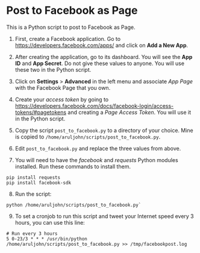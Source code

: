 # Post to Facebook as Page

This is a Python script to post to Facebook as Page.

1. First, create a Facebook application. Go to https://developers.facebook.com/apps/ and click on **Add a New App**.

2. After creating the application, go to its dashboard. You will see the **App ID** and **App Secret**. Do not give these values to anyone. You will use these two in the Python script.

3. Click on **Settings** > **Advanced** in the left menu and associate *App Page* with the Facebook Page that you own.

4. Create your *access token* by going to https://developers.facebook.com/docs/facebook-login/access-tokens/#pagetokens and creating a *Page Access Token*. You will use it in the Python script.

5. Copy the script `post_to_facebook.py` to a directory of your choice. Mine is copied to `/home/aruljohn/scripts/post_to_facebook.py`.

6. Edit `post_to_facebook.py` and replace the three values from above.

7. You will need to have the *facebook* and *requests* Python modules installed. Run these commands to install them.

```
pip install requests
pip install facebook-sdk
```

8. Run the script:

```
python /home/aruljohn/scripts/post_to_facebook.py`
```

9. To set a cronjob to run this script and tweet your Internet speed every 3 hours, you can use this line:

```
# Run every 3 hours
5 0-23/3 * * * /usr/bin/python /home/aruljohn/scripts/post_to_facebook.py >> /tmp/facebookpost.log
```
